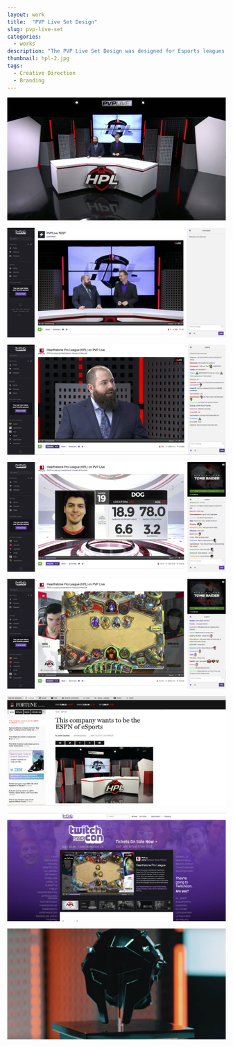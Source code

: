 ```yaml
---
layout: work
title:  "PVP Live Set Design"
slug: pvp-live-set
categories:
  - works
description: "The PVP Live Set Design was designed for Esports leagues. The production was aimed to be clean & professional with efforts to legitimize Esports in the marketplace. Working along side with Kevin Healy and Diesel Displays, the desk was designed to be the main focus while utilizing design and light in the background as supporting elements."
thumbnail: hpl-2.jpg
tags:
  - Creative Direction
  - Branding
---
```


![PVP Live Set Design](/img/work/pvp-live-set/hpl-2.jpg)

![PVP Live Set Design](/img/work/pvp-live-set/hpl-1.jpg)

![PVP Live Set Design](/img/work/pvp-live-set/hpl-3.jpg)

<!-- ![](/img/unfinished-set-design.jpg) -->

<!-- ![PVP Live Set Design](/img/hpl-4.jpg) -->

![PVP Live Set Design](/img/work/pvp-live-set/hpl-5.jpg)

![PVP Live Set Design](/img/work/pvp-live-set/hpl-6.jpg)

<!-- ![PVP Live Set Design](/img/work/pvp-live-set/hpl-7.jpg) -->

![PVP Live Set Design](/img/work/pvp-live-set/hpl-8.jpg)

![PVP Live Set Design](/img/work/pvp-live-set/hpl-9.jpg)

![PVP Live Set Design](/img/work/pvp-live-set/hpl-10.jpg)
